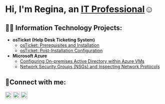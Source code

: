 <h1>Hi, I'm Regina, an <a href="https://linkedin.com/in/Josh">IT Professional</a>☺</h1>

<h2>👨‍💻 Information Technology Projects:</h2>

- <b>osTicket (Help Desk Ticketing System)</b>
  - [osTicket: Prerequisites and Installation](https://github.com/reginacuenta/osticket-prereqs)
  - [osTicket: Post-Installation Configuration](https://github.com/reginacuenta/osticket-post-installation)
- <b>Microsoft Azure</b>
  - [Configuring On-premises Active Directory within Azure VMs](https://github.com/reginacuenta/active-directory)
  - [Network Security Groups (NSGs) and Inspecting Network Protocols](https://github.com/reginacuenta/wireshark-lab)

<h2>🤳Connect with me:</h2>

[<img align="left" alt="Josh | Twitter" width="22px" src="https://cdn.jsdelivr.net/npm/simple-icons@v3/icons/twitter.svg" />][twitter]
[<img align="left" alt="Josh | LinkedIn" width="22px" src="https://cdn.jsdelivr.net/npm/simple-icons@v3/icons/linkedin.svg" />][linkedin]
[<img align="left" alt="Josh | Instagram" width="22px" src="https://cdn.jsdelivr.net/npm/simple-icons@v3/icons/instagram.svg" />][instagram]

[twitter]: https://twitter.com/Josh
[instagram]: https://www.instagram.com/Josh
[linkedin]: https://linkedin.com/in/Josh
